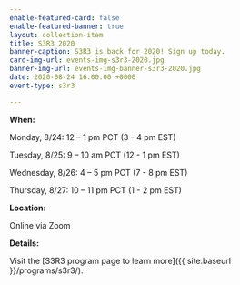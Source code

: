 ```yaml
---
enable-featured-card: false
enable-featured-banner: true
layout: collection-item
title: S3R3 2020
banner-caption: S3R3 is back for 2020! Sign up today.
card-img-url: events-img-s3r3-2020.jpg
banner-img-url: events-img-banner-s3r3-2020.jpg
date: 2020-08-24 16:00:00 +0000
event-type: s3r3

---
```

**When:**

Monday, 8/24: 12 – 1 pm PCT (3 - 4 pm EST)

Tuesday, 8/25: 9 – 10 am PCT (12 - 1 pm EST)

Wednesday, 8/26: 4 – 5 pm PCT (7 - 8 pm EST)

Thursday, 8/27: 10 – 11 pm PCT (1 - 2 pm EST)

**Location:**

Online via Zoom

**Details:**

Visit the [S3R3 program page to learn more]({{ site.baseurl }}/programs/s3r3/).
